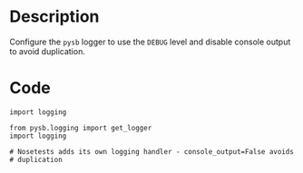 # Description
Configure the `pysb` logger to use the `DEBUG` level and disable console output to avoid duplication.

# Code
```
import logging

from pysb.logging import get_logger
import logging

# Nosetests adds its own logging handler - console_output=False avoids
# duplication

```
